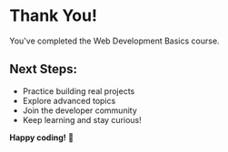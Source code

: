 # Thank You!

You've completed the Web Development Basics course.

## Next Steps:
- Practice building real projects
- Explore advanced topics
- Join the developer community
- Keep learning and stay curious!

**Happy coding!** 🚀